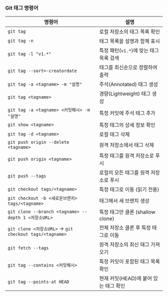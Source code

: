 ### **Git 태그 명령어**

| **명령어** | **설명** |
|------------|---------|
| `git tag` | 로컬 저장소의 태그 목록 확인 |
| `git tag -n` | 태그 목록을 설명과 함께 표시 |
| `git tag -l "v1.*"` | 특정 패턴(`v1.*`)에 맞는 태그 목록 검색 |
| `git tag --sort=-creatordate` | 태그를 최신순으로 정렬하여 출력 |
| `git tag -a <tagname> -m "설명"` | 주석(Annotated) 태그 생성 |
| `git tag <tagname>` | 경량(Lightweight) 태그 생성 |
| `git tag -a <tagname> <커밋해시> -m "설명"` | 특정 커밋에 주석 태그 추가 |
| `git show <tagname>` | 특정 태그의 상세 정보 확인 |
| `git tag -d <tagname>` | 로컬 태그 삭제 |
| `git push origin --delete <tagname>` | 원격 저장소에서 태그 삭제 |
| `git push origin <tagname>` | 특정 태그를 원격 저장소로 푸시 |
| `git push --tags` | 로컬의 모든 태그를 원격 저장소로 푸시 |
| `git checkout tags/<tagname>` | 특정 태그로 이동 (읽기 전용) |
| `git checkout -b <새로운브랜치> tags/<tagname>` | 태그에서 새 브랜치 생성 |
| `git clone --branch <tagname> --depth 1 <저장소URL>` | 특정 태그만 클론 (shallow clone) |
| `git clone <저장소URL>` → `git checkout tags/<tagname>` | 전체 저장소 클론 후 특정 태그로 이동 |
| `git fetch --tags` | 원격 저장소의 최신 태그 가져오기 |
| `git tag --contains <커밋해시>` | 특정 커밋이 포함된 태그 목록 확인 |
| `git tag --points-at HEAD` | 현재 커밋(HEAD)에 붙어 있는 태그 확인 |
